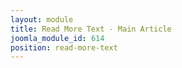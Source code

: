 ```yaml
---
layout: module
title: Read More Text - Main Article
joomla_module_id: 614
position: read-more-text
---
```

<script type="text/javascript">// <![CDATA[
$(document).ready(function(){
            //
			//alert('hej!');
			$('.readmore-text').hide();
			//
			$('.readmore-btn').click(function(){
				$('.readmore-text').slideDown();
                                $('.readmore-btn').hide();
			});
});
// ]]></script>
